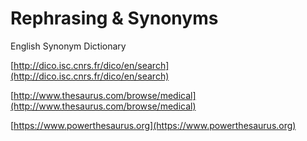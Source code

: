 # Rephrasing & Synonyms

English Synonym Dictionary

[http://dico.isc.cnrs.fr/dico/en/search](http://dico.isc.cnrs.fr/dico/en/search)

[http://www.thesaurus.com/browse/medical](http://www.thesaurus.com/browse/medical)

[https://www.powerthesaurus.org](https://www.powerthesaurus.org)

